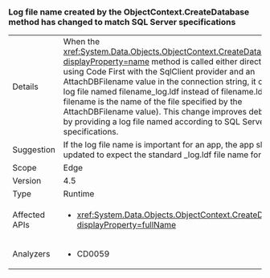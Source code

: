 ### Log file name created by the ObjectContext.CreateDatabase method has changed to match SQL Server specifications

|   |   |
|---|---|
|Details|When the <xref:System.Data.Objects.ObjectContext.CreateDatabase?displayProperty=name> method is called either directly or by using Code First with the SqlClient provider and an AttachDBFilename value in the connection string, it creates a log file named filename_log.ldf instead of filename.ldf (where filename is the name of the file specified by the AttachDBFilename value). This change improves debugging by providing a log file named according to SQL Server specifications.|
|Suggestion|If the log file name is important for an app, the app should be updated to expect the standard _log.ldf file name format.|
|Scope|Edge|
|Version|4.5|
|Type|Runtime|
|Affected APIs|<ul><li><xref:System.Data.Objects.ObjectContext.CreateDatabase?displayProperty=fullName></li></ul>|
|Analyzers|<ul><li>CD0059</li></ul>|

